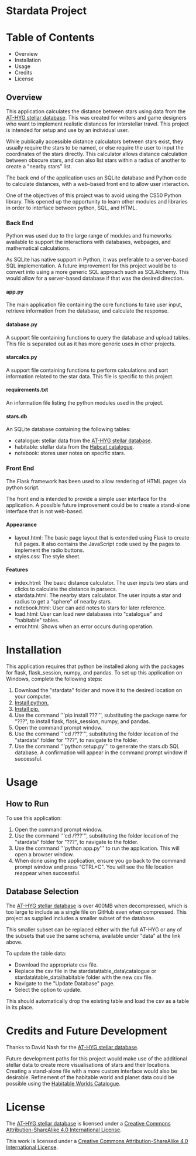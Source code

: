 # Stardata Project

# Table of Contents
- Overview
- Installation
- Usage
- Credits
- License

## Overview
This application calculates the distance between stars using data from the [AT-HYG stellar database](https://codeberg.org/astronexus/athyg.git). This was created for writers and game designers who want to implement realistic distances for interstellar travel. This project is intended for setup and use by an individual user.

While publically accessible distance calculators between stars exist, they usually require the stars to be named, or else require the user to input the coordinates of the stars directly. This calculator allows distance calculation between obscure stars, and can also list stars within a radius of another to create a "nearby stars" list.

The back end of the application uses an SQLite database and Python code to calculate distances, with a web-based front end to allow user interaction.

One of the objectives of this project was to avoid using the CS50 Python library. This opened up the opportunity to learn other modules and libraries in order to interface between python, SQL, and HTML.

### Back End
Python was used due to the large range of modules and frameworks available to support the interactions with databases, webpages, and mathematical calculations.

As SQLite has native support in Python, it was preferable to a server-based SQL implementation. A future improvement for this project would be to convert into using a more generic SQL approach such as SQLAlchemy. This would allow for a server-based database if that was the desired direction.

#### app.py
The main application file containing the core functions to take user input, retrieve information from the database, and calculate the response.

#### database.py
A support file containing functions to query the database and upload tables. This file is separated out as it has more generic uses in other projects.

#### starcalcs.py
A support file containing functions to perform calculations and sort information related to the star data. This file is specific to this project.

#### requirements.txt
An information file listing the python modules used in the project.

#### stars.db
An SQLite database containing the following tables:
- catalogue: stellar data from the [AT-HYG stellar database](https://codeberg.org/astronexus/athyg.git).
- habitable: stellar data from the [Habcat catalogue](https://www.projectrho.com/public_html/starmaps/supplement/APJ-HABCAT2.zip).
- notebook: stores user notes on specific stars.

### Front End
The Flask framework has been used to allow rendering of HTML pages via python script.

The front end is intended to provide a simple user interface for the application. A possible future improvement could be to create a stand-alone interface that is not web-based.

#### Appearance
- layout.html: The basic page layout that is extended using Flask to create full pages. It also contains the JavaScript code used by the pages to implement the radio buttons.
- styles.css: The style sheet.

#### Features
- index.html: The basic distance calculator. The user inputs two stars and clicks to calculate the distance in parsecs.
- stardata.html: The nearby stars calculator. The user inputs a star and radius to get a "sphere" of nearby stars.
- notebook.html: User can add notes to stars for later reference.
- load.html: User can load new databases into "catalogue" and "habitable" tables.
- error.html: Shows when an error occurs during operation.

# Installation
This application requires that python be installed along with the packages for flask, flask_session, numpy, and pandas. To set up this application on Windows, complete the following steps:
1. Download the "stardata" folder and move it to the desired location on your computer.
2. [Install python.](https://www.geeksforgeeks.org/python/how-to-install-python-on-windows/)
3. [Install pip.](https://www.geeksforgeeks.org/installation-guide/how-to-install-pip-on-windows/)
4. Use the command '''pip install ???''', substituting the package name for "???", to install flask, flask_session, numpy, and pandas.
5. Open the command prompt window.
6. Use the command '''cd /???''', substituting the folder location of the "stardata" folder for "???", to navigate to the folder.
7. Use the command '''python setup.py''' to generate the stars.db SQL database. A confirmation will appear in the command prompt window if successful.

# Usage
## How to Run
To use this application:
1. Open the command prompt window.
2. Use the command '''cd /???''', substituting the folder location of the "stardata" folder for "???", to navigate to the folder.
3. Use the command '''python app.py''' to run the application. This will open a browser window.
4. When done using the application, ensure you go back to the command prompt window and press "CTRL+C". You will see the file location reappear when successful.

## Database Selection
The [AT-HYG stellar database](https://codeberg.org/astronexus/athyg.git) is over 400MB when decompressed, which is too large to include as a single file on GitHub even when compressed. This project as supplied includes a smaller subset of the database.

This smaller subset can be replaced either with the full AT-HYG or any of the subsets that use the same schema, available under "data" at the link above.

To update the table data:
- Download the appropriate csv file.
- Replace the csv file in the stardata\table_data\catalogue or stardata\table_data\habitable folder with the new csv file.
- Navigate to the "Update Database" page.
- Select the option to update.

This should automatically drop the existing table and load the csv as a table in its place.

# Credits and Future Development
Thanks to David Nash for the [AT-HYG stellar database](https://codeberg.org/astronexus/athyg.git).

Future development paths for this project would make use of the additional stellar data to create more visualisations of stars and their locations. Creating a stand-alone file with a more custom interface would also be desirable. Refinement of the habitable world and planet data could be possible using the [Habitable Worlds Catalogue](https://phl.upr.edu/hwc/data).

# License
The [AT-HYG stellar database](https://codeberg.org/astronexus/athyg.git) is licensed under a [Creative Commons Attribution-ShareAlike 4.0 International License](http://creativecommons.org/licenses/by-sa/4.0/).

This work is licensed under a [Creative Commons Attribution-ShareAlike 4.0 International License](http://creativecommons.org/licenses/by-sa/4.0/).